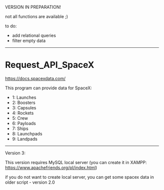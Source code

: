 VERSION IN PREPARATION!

not all functions are available ;)
  
  to do: 
  - add relational queries
  - filter empty data 
  
-----------------------------------------------------------------------------------------------------------

# Request_API_SpaceX
https://docs.spacexdata.com/

This program can provide data for SpaceX:
- 1: Launches  
- 2: Boosters  
- 3: Capsules 
- 4: Rockets  
- 5: Crew  
- 6: Payloads 
- 7: Ships 
- 8: Launchpads 
- 9: Landpads

-----------------------------------------------------------------------------------------------------------
Version 3:

This version requires MySQL local server (you can create it in XAMPP: https://www.apachefriends.org/pl/index.html)

if you do not want to create local server, you can get some spacex data in older script  - version 2.0
